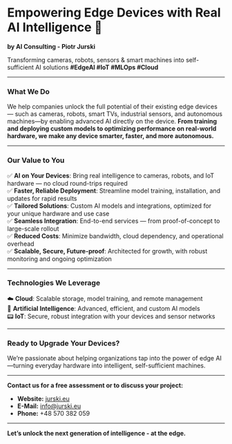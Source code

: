 # Empowering Edge Devices with Real AI Intelligence 🚀
**by AI Consulting - Piotr Jurski**

Transforming cameras, robots, sensors & smart machines into self-sufficient AI solutions
**#EdgeAI #IoT #MLOps #Cloud**

---

### What We Do

We help companies unlock the full potential of their existing edge devices — such as cameras, robots, smart TVs, industrial sensors, and autonomous machines—by enabling advanced AI directly on the device.
**From training and deploying custom models to optimizing performance on real-world hardware, we make any device smarter, faster, and more autonomous.**

---

### Our Value to You

✅ **AI on Your Devices**: Bring real intelligence to cameras, robots, and IoT hardware — no cloud round-trips required
<br/>
✅ **Faster, Reliable Deployment**: Streamline model training, installation, and updates for rapid results
<br/>
✅ **Tailored Solutions**: Custom AI models and integrations, optimized for your unique hardware and use case
<br/>
✅ **Seamless Integration**: End-to-end services — from proof-of-concept to large-scale rollout
<br/>
✅ **Reduced Costs**: Minimize bandwidth, cloud dependency, and operational overhead
<br/>
✅ **Scalable, Secure, Future-proof**: Architected for growth, with robust monitoring and ongoing optimization

---

### Technologies We Leverage

☁️ **Cloud**: Scalable storage, model training, and remote management
<br/>
🤖 **Artificial Intelligence**: Advanced, efficient, and custom AI models
<br/>
📟 **IoT**: Secure, robust integration with your devices and sensor networks

---

### Ready to Upgrade Your Devices?

We’re passionate about helping organizations tap into the power of edge AI—turning everyday hardware into intelligent, self-sufficient machines.

---

**Contact us for a free assessment or to discuss your project:**

* **Website:** [jurski.eu](jurski.eu)
* **E-Mail:** [info@jurski.eu](mailto:info@jurski.eu)
* **Phone:** +48 570 382 059

---

**Let’s unlock the next generation of intelligence - at the edge.**
